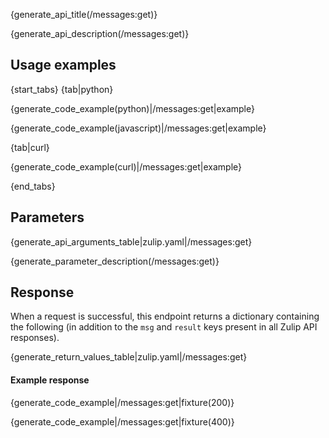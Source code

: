 {generate_api_title(/messages:get)}

{generate_api_description(/messages:get)}

## Usage examples

{start_tabs}
{tab|python}

{generate_code_example(python)|/messages:get|example}

{generate_code_example(javascript)|/messages:get|example}

{tab|curl}

{generate_code_example(curl)|/messages:get|example}

{end_tabs}

## Parameters

{generate_api_arguments_table|zulip.yaml|/messages:get}

{generate_parameter_description(/messages:get)}

## Response

When a request is successful, this endpoint returns a dictionary
containing the following (in addition to the `msg` and `result` keys
present in all Zulip API responses).

{generate_return_values_table|zulip.yaml|/messages:get}

#### Example response

{generate_code_example|/messages:get|fixture(200)}

{generate_code_example|/messages:get|fixture(400)}
